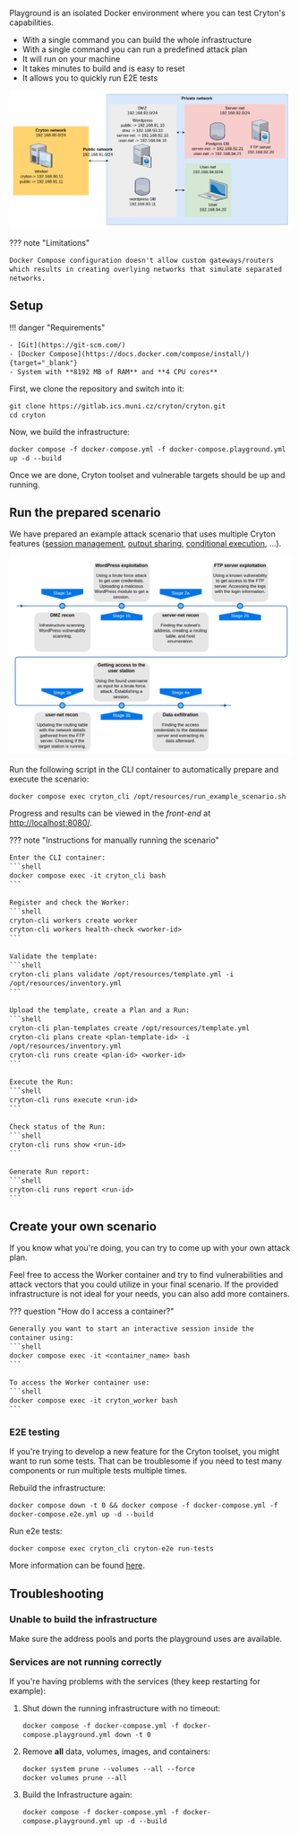 Playground is an isolated Docker environment where you can test Cryton's capabilities.

- With a single command you can build the whole infrastructure
- With a single command you can run a predefined attack plan
- It will run on your machine
- It takes minutes to build and is easy to reset
- It allows you to quickly run E2E tests

![Infrastructure](images/playground-infrastructure.png)

??? note "Limitations"

    Docker Compose configuration doesn't allow custom gateways/routers which results in creating overlying networks that simulate separated networks.

## Setup

!!! danger "Requirements"

    - [Git](https://git-scm.com/)
    - [Docker Compose](https://docs.docker.com/compose/install/){target="_blank"}
    - System with **8192 MB of RAM** and **4 CPU cores**

First, we clone the repository and switch into it:
```shell
git clone https://gitlab.ics.muni.cz/cryton/cryton.git
cd cryton
```

Now, we build the infrastructure:
```shell
docker compose -f docker-compose.yml -f docker-compose.playground.yml up -d --build
```

Once we are done, Cryton toolset and vulnerable targets should be up and running.

## Run the prepared scenario
We have prepared an example attack scenario that uses multiple Cryton features ([session management](design-phase/step.md#session-management),
[output sharing](design-phase/step.md#output-sharing), [conditional execution](design-phase/step.md#conditional-execution), ...).

![Attack description](images/playground-attack-diagram.png)

Run the following script in the CLI container to automatically prepare and execute the scenario:
```shell
docker compose exec cryton_cli /opt/resources/run_example_scenario.sh
```

Progress and results can be viewed in the *front-end* at [http://localhost:8080/](http://localhost:8080/).

??? note "Instructions for manually running the scenario"

    Enter the CLI container:
    ```shell
    docker compose exec -it cryton_cli bash
    ```

    Register and check the Worker:
    ```shell
    cryton-cli workers create worker
    cryton-cli workers health-check <worker-id>
    ```
    
    Validate the template:
    ```shell
    cryton-cli plans validate /opt/resources/template.yml -i /opt/resources/inventory.yml
    ```
    
    Upload the template, create a Plan and a Run:
    ```shell
    cryton-cli plan-templates create /opt/resources/template.yml
    cryton-cli plans create <plan-template-id> -i /opt/resources/inventory.yml
    cryton-cli runs create <plan-id> <worker-id>
    ```
    
    Execute the Run:
    ```shell
    cryton-cli runs execute <run-id>
    ```
    
    Check status of the Run:
    ```shell
    cryton-cli runs show <run-id>
    ```
    
    Generate Run report:
    ```shell
    cryton-cli runs report <run-id>
    ```

## Create your own scenario
If you know what you're doing, you can try to come up with your own attack plan.

Feel free to access the Worker container and try to find vulnerabilities and attack vectors that you could utilize in your final scenario. If the provided infrastructure is not ideal for your needs, you can also add more containers.

??? question "How do I access a container?"

    Generally you want to start an interactive session inside the container using:
    ```shell
    docker compose exec -it <container_name> bash
    ```
    
    To access the Worker container use:
    ```shell
    docker compose exec -it cryton_worker bash
    ```

### E2E testing

[//]: # (TODO: move to dev/e2e-testing?)

[//]: # (TODO: update after merging e2e tests)

If you're trying to develop a new feature for the Cryton toolset, you might want to run some tests. That can be troublesome if you need to test many components or run multiple tests multiple times.

Rebuild the infrastructure:
```shell
docker compose down -t 0 && docker compose -f docker-compose.yml -f docker-compose.e2e.yml up -d --build
```

Run e2e tests:
```shell
docker compose exec cryton_cli cryton-e2e run-tests
```

More information can be found [here](development/e2e-testing.md).

## Troubleshooting

### Unable to build the infrastructure
Make sure the address pools and ports the playground uses are available.

### Services are not running correctly
If you're having problems with the services (they keep restarting for example):

1. Shut down the running infrastructure with no timeout:
    ```shell
    docker compose -f docker-compose.yml -f docker-compose.playground.yml down -t 0
    ```

2. Remove **all** data, volumes, images, and containers:
    ```shell
    docker system prune --volumes --all --force
    docker volumes prune --all
    ```

3. Build the Infrastructure again:
    ```shell
    docker compose -f docker-compose.yml -f docker-compose.playground.yml up -d --build
    ```

[//]: # (TODO: the proxy settings don't work since the domain names are different)
[//]: # (### Proxy settings)

[//]: # (If you're using a proxy, paste the following settings into `~/.docker/config.json` on your host:)

[//]: # (```)

[//]: # ({)

[//]: # ( "proxies":)

[//]: # ( {)

[//]: # (   "default":)

[//]: # (   {)

[//]: # (     "httpProxy": "<proxy-address>",)

[//]: # (     "httpsProxy": "<proxy-address>",)

[//]: # (     "noProxy": "localhost,.cryton")

[//]: # (   })

[//]: # ( })

[//]: # (})

[//]: # (```)
